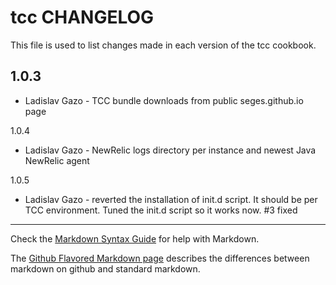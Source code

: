 tcc CHANGELOG
=============

This file is used to list changes made in each version of the tcc cookbook.

1.0.3
-----
- Ladislav Gazo - TCC bundle downloads from public seges.github.io page

1.0.4
- Ladislav Gazo - NewRelic logs directory per instance and newest Java NewRelic agent

1.0.5
- Ladislav Gazo - reverted the installation of init.d script. It should be per TCC environment. Tuned the init.d script so it works now. #3 fixed

- - -
Check the [Markdown Syntax Guide](http://daringfireball.net/projects/markdown/syntax) for help with Markdown.

The [Github Flavored Markdown page](http://github.github.com/github-flavored-markdown/) describes the differences between markdown on github and standard markdown.
